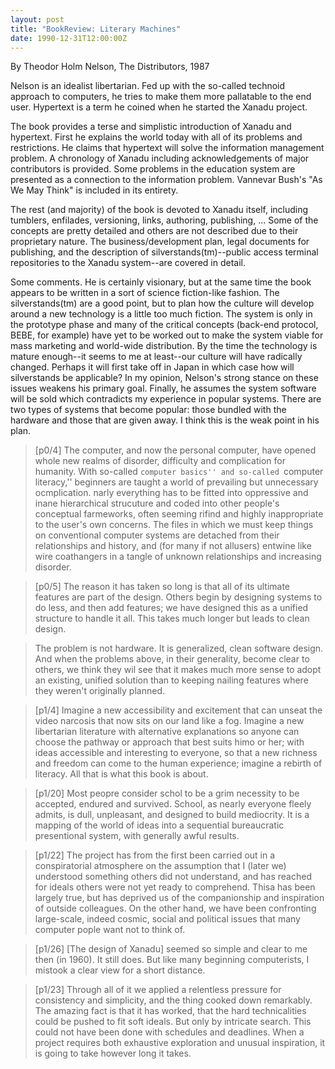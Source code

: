 ```yaml
---
layout: post
title: "BookReview: Literary Machines"
date: 1990-12-31T12:00:00Z
---
```

By Theodor Holm Nelson, The Distributors, 1987

Nelson is an idealist libertarian.  Fed up with the so-called technoid
approach to computers, he tries to make them more pallatable to the end
user.  Hypertext is a term he coined when he started the Xanadu project.

The book provides a terse and simplistic introduction of Xanadu and
hypertext.  First he explains the world today with all of its problems and
restrictions.  He claims that hypertext will solve the information
management problem.  A chronology of Xanadu including acknowledgements of
major contributors is provided.  Some problems in the education system are
presented as a connection to the information problem.  Vannevar Bush's "As
We May Think" is included in its entirety.

The rest (and majority) of the book is devoted to Xanadu itself, including
tumblers, enfilades, versioning, links, authoring, publishing, ... Some of
the concepts are pretty detailed and others are not described due to their
proprietary nature.  The business/development plan, legal documents for
publishing, and the description of silverstands(tm)--public access
terminal repositories to the Xanadu system--are covered in detail. 

Some comments.  He is certainly visionary, but at the same time the book
appears to be written in a sort of science fiction-like fashion.  The
silverstands(tm) are a good point, but to plan how the culture will
develop around a new technology is a little too much fiction.  The system
is only in the prototype phase and many of the critical concepts (back-end
protocol, BEBE, for example) have yet to be worked out to make the system
viable for mass marketing and world-wide distribution.  By the time the
technology is mature enough--it seems to me at least--our culture will
have radically changed.  Perhaps it will first take off in Japan in which
case how will silverstands be applicable?  In my opinion, Nelson's strong
stance on these issues weakens his primary goal.  Finally, he assumes the
system software will be sold which contradicts my experience in popular
systems.  There are two types of systems that become popular: those
bundled with the hardware and those that are given away.  I think this is
the weak point in his plan.


> [p0/4] The computer, and now the personal computer, have opened
> whole new realms of disorder, difficulty and complication for
> humanity.  With so-called ``computer basics'' and so-called
> ``computer literacy,'' beginners are taught a world of prevailing but
> unnecessary ocmplication.  narly everything has to be fitted into
> oppressive and inane hierarchical strucuture and coded into other
> people's conceptual farmeworks, often seeming rifind and highly
> inappropriate to the user's own concerns.  The files in which we must
> keep things on conventional computer systems are detached from their
> relationships and history, and (for many if not allusers) entwine
> like wire coathangers in a tangle of unknown relationships and
> increasing disorder.



> [p0/5] The reason it has taken so long is that all of its ultimate
> features are part of the design.  Others begin by designing systems
> to do less, and then add features; we have designed this as a unified
> structure to handle it all.  This takes much longer but leads to
> clean design.



> The problem is not hardware. It is generalized, clean software
> design.  And when the problems above, in their generality, become
> clear to others, we think they wil see that it makes much more sense
> to adopt an existing, unified solution than to keeping nailing
> features where they weren't originally planned.



> [p1/4] Imagine a new accessibility and excitement that can unseat
> the video narcosis that now sits on our land like a fog.  Imagine a
> new libertarian literature with alternative explanations so anyone
> can choose the pathway or approach that best suits himo or her; with
> ideas accessible and interesting to everyone, so that a new richness
> and freedom can come to the human experience; imagine a rebirth of
> literacy.  All that is what this book is about.



> [p1/20] Most peopre consider schol to be a grim necessity to be
> accepted, endured and survived.  School, as nearly everyone fleely
> admits, is dull, unpleasant, and designed to build mediocrity.  It is
> a mapping of the world of ideas into a sequential bureaucratic
> presentional system, with generally awful results.



> [p1/22] The project has from the first been carried out in a
> conspiratorial atmosphere on the assumption that I (later we)
> understood something others did not understand, and has reached for
> ideals others were not yet ready to comprehend.  Thisa has been
> largely true, but has deprived us of the companionship and
> inspiration of outside colleagues.  On the other hand, we have been
> confronting large-scale, indeed cosmic, social and political issues
> that many computer pople want not to think of.



> [p1/26] [The design of Xanadu] seemed so simple and clear to me
> then (in 1960).  It still does.  But like many beginning computerists,
> I mistook a clear view for a short distance.



> [p1/23] Through all of it we applied a relentless pressure for
> consistency and simplicity, and the thing cooked down remarkably.  The
> amazing fact is that it has worked, that the hard technicalities could
> be pushed to fit soft ideals.  But only by intricate search.  This
> could not have been done with schedules and deadlines.  When a project
> requires both exhaustive exploration and unusual inspiration, it is
> going to take however long it takes.
> 



